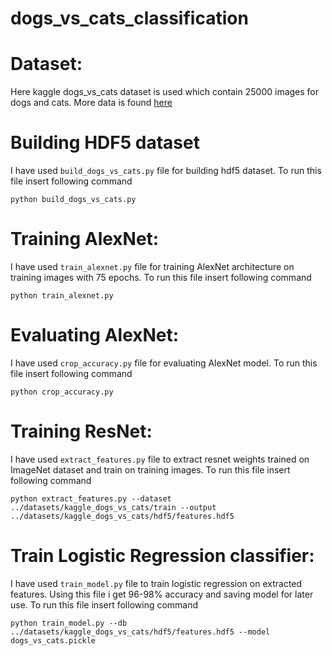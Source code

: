 # dogs_vs_cats_classification

# Dataset: 

Here kaggle dogs_vs_cats dataset is used which contain 25000 images for dogs and cats. More data is found <a href="https://www.kaggle.com/c/dogs-vs-cats/data">here</a>

# Building HDF5 dataset

I have used `build_dogs_vs_cats.py` file for building hdf5 dataset. To run this file insert following command

`python build_dogs_vs_cats.py`

# Training AlexNet: 

I have used `train_alexnet.py` file for training AlexNet architecture on training images with 75 epochs. To run this file insert following command

`python train_alexnet.py`

# Evaluating AlexNet:

I have used `crop_accuracy.py` file for evaluating AlexNet model. To run this file insert following command

`python crop_accuracy.py`

# Training ResNet:

I have used `extract_features.py` file to extract resnet weights trained on ImageNet dataset and train on training images. To run this file insert following command

`python extract_features.py --dataset ../datasets/kaggle_dogs_vs_cats/train --output ../datasets/kaggle_dogs_vs_cats/hdf5/features.hdf5`

# Train Logistic Regression classifier:

I have used `train_model.py` file to train logistic regression on extracted features. Using this file i get 96-98% accuracy and saving model for later use.
To run this file insert following command

`python train_model.py --db ../datasets/kaggle_dogs_vs_cats/hdf5/features.hdf5 --model dogs_vs_cats.pickle`
